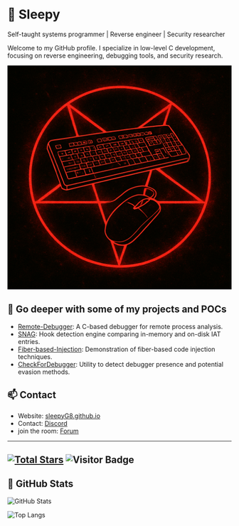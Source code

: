 # 🧠 Sleepy

Self-taught systems programmer | Reverse engineer | Security researcher

Welcome to my GitHub profile. I specialize in low-level C development, focusing on reverse engineering, debugging tools, and security research.

![View the PDF Document](E56F9B52-67F8-48F3-97DD-8EC7DD45806F.png)

## 🔧 Go deeper with some of my projects and POCs

- [Remote-Debugger](https://github.com/sleepyG8/Remote-Debugger): A C-based debugger for remote process analysis.
- [SNAG](https://github.com/sleepyG8/SNAG): Hook detection engine comparing in-memory and on-disk IAT entries.
- [Fiber-based-Injection](https://github.com/sleepyG8/Fiber-based-Injection): Demonstration of fiber-based code injection techniques.
- [CheckForDebugger](https://github.com/sleepyG8/CheckForDebugger): Utility to detect debugger presence and potential evasion methods.

## 📫 Contact

- Website: [sleepyG8.github.io](https://sleepyG8.github.io)
- Contact: [Discord](https://discord.gg/XW7A9nHa)
- join the room: [Forum](https://coinzh.in/forum)

---

[![Total Stars](https://img.shields.io/github/stars/sleepyG8?affiliations=OWNER&style=flat-square)](https://github.com/sleepyG8?tab=repositories)
![Visitor Badge](https://komarev.com/ghpvc/?username=sleepyG8&label=Visitors&color=0e75b6&style=flat)
---

## 🧰 GitHub Stats

![GitHub Stats](https://github-readme-stats.vercel.app/api?username=sleepyG8&show_icons=true&theme=github_dark)

![Top Langs](https://github-readme-stats.vercel.app/api/top-langs/?username=sleepyG8&layout=compact&theme=github_dark)

